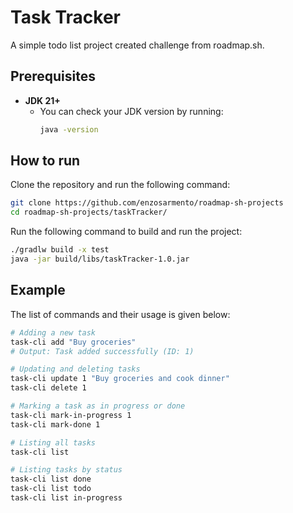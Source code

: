 # Task Tracker
A simple todo list project created challenge from roadmap.sh.

## Prerequisites

- **JDK 21+**
    - You can check your JDK version by running:
      ```bash
      java -version
      ```
## How to run

Clone the repository and run the following command:
```bash
git clone https://github.com/enzosarmento/roadmap-sh-projects
cd roadmap-sh-projects/taskTracker/
```
Run the following command to build and run the project:
```bash
./gradlw build -x test
java -jar build/libs/taskTracker-1.0.jar
```

## Example
The list of commands and their usage is given below:
```bash
# Adding a new task
task-cli add "Buy groceries"
# Output: Task added successfully (ID: 1)

# Updating and deleting tasks
task-cli update 1 "Buy groceries and cook dinner"
task-cli delete 1

# Marking a task as in progress or done
task-cli mark-in-progress 1
task-cli mark-done 1

# Listing all tasks
task-cli list

# Listing tasks by status
task-cli list done
task-cli list todo
task-cli list in-progress
```
